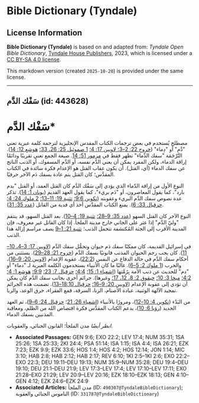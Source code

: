 # Bible Dictionary (Tyndale)

## License Information

**Bible Dictionary (Tyndale)** is based on and adapted from: _Tyndale Open Bible Dictionary_, [Tyndale House Publishers](https://tyndaleopenresources.com/), 2023, which is licensed under a [CC BY-SA 4.0 license](https://creativecommons.org/licenses/by-sa/4.0/legalcode.en).

This markdown version (created `2025-10-20`) is provided under the same license.



--------------------------------

## سَفْك الدَّم (id: 443628)

سَفْك الدَّم\*
==============

مصطلح يُستخدم في بعض ترجمات الكتاب المقدس الإنجليزية لترجمة كلمة عبرية تعني "دَّم" أو "دِماء" ([خروج 22: 2–3؛ لاويين 17: 4](https://ref.ly/Exod22:2-Exod22:3)[؛](https://ref.ly/Lev17:4) [1 صموئيل 25: 26، 33؛](https://ref.ly/1Sam25:26,1Sam25:33) [هوشع 12: 14](https://ref.ly/Hos12:14)). التَّرْجَمَة "سفك الدِّماء" تظهر فقط في [مزمور 51: 14](https://ref.ly/Ps51:14). صيغة الجمع تعني تقريبًا ودائمًا إراقة الدماء، ولكن المفرد يمكن أن يعني الدَّم نفسه، أو الدَّم المسفوك، أو الذنب الناتج عن سفك الدماء (أي، القتل). أن يكون عقاب القتل هو الإعدام فكرة سائدة في الكتاب المقدَّس؛ كان القتل يتم عادة بسفك دَم الآخر حرفيًا.

النوع الأول من إراقة الدّماء الذي يؤدي إلى سَفْك الدَّم كان القتل العمد، أو القتل "بدم بارد"، كما يقول المعاصرون، أو "دَم بريء"، كما يقول العهد القديم ([يونان 1: 14](https://ref.ly/Jonah1:14)). تذكر عدة نصوص سفك الدَّم البريء وعقوبته ([تكوين 9:6؛](https://ref.ly/Gen9:6) [تثنية 19: 11–13؛](https://ref.ly/Deut19:11-Deut19:13) [2 ملوك 24: 4؛](https://ref.ly/2Kgs24:4) [حزقيال 33: 6](https://ref.ly/Ezek33:6)). يمنع الكتاب المقدَّس أخذ أي فدية من القاتل ([عدد 35: 31](https://ref.ly/Num35:31)).

النوع الآخر كان القتل السهو ([عدد 35: 9–28؛](https://ref.ly/Num35:9-Num35:28) [تثنية 19: 4–10](https://ref.ly/Deut19:4-Deut19:10)). بعد القتل السهو، قد ينتقم "وليّ الدَّم" إذا عثر على الجاني خارج مدينة الملجأ. إذا كان القاتل غير معروف، فإن المدينة الأقرب إلى الجثة المُكتشفة تتحمل الذنب؛ [تثنية 21: 1–9](https://ref.ly/Deut21:1-Deut21:9) يصف مراسم إزالة هذا الذنب.

في إسرائيل القديمة، كان ممكنًا سفك دَم حيوان وتحمُّل سفك الدَّم ([لاويين 17: 3–4، 10–11](https://ref.ly/Lev17:3-Lev17:4,Lev17:10-Lev17:11)). كان يجب رجم الحيوان المذنب قانونيًا بسفك الدَّم ([خروج 21: 28–29](https://ref.ly/Exod21:28-Exod21:29)). يستثنى من أحكام سفك الدَّم في حالة الدفاع عن النفس ([22:2](https://ref.ly/Exod22:2))، عقوبة الإعدام ([لاويين 20: 9–16](https://ref.ly/Lev20:9-Lev20:16))، والحرب ([1 ملوك 2: 5–6](https://ref.ly/1Kgs2:5-1Kgs2:6)). غالبًا ما كان الأنبياء يستخدمون الكلمة العبرية لـ "دماء" أو "دم" للحديث عن ذنب الأمة بِرُمَّتها ([إشعياء 1: 15؛](https://ref.ly/Isa1:15) [4:4؛](https://ref.ly/Isa4:4) [حزقيال 7: 23؛](https://ref.ly/Ezek7:23) [9:9؛](https://ref.ly/Ezek9:9) [هوشع 1: 4؛](https://ref.ly/Hos1:4) [4:2؛](https://ref.ly/Hos4:2) [ميخا 3: 10؛](https://ref.ly/Mic3:10) [حبقوق 2: 8، 12، 17؛](https://ref.ly/Hab2:8,Hab2:12,Hab2:17) وغيرها). جرائم أخرى بجانب سفك الدَّم كان يمكن أن تؤدي إلى عقوبة الإعدام ([لاويين 20: 9–16؛](https://ref.ly/Lev20:9-Lev20:16) [حزقيال 18:10–13](https://ref.ly/Ezek18:10-Ezek18:13)). تضمنت هذه الجرائم تمجيد الآلهة الوثنية، عبادة الأصنام، الزنا، السرقة، قمع الفقراء، خرق الوعد، والربا.

من البَدْء ([تكوين 4: 10–12](https://ref.ly/Gen4:10-Gen4:12))، ومرورًا بالأنبياء ([إشعياء 26: 21](https://ref.ly/Isa26:21)؛ [حزقيال 24: 6–9](https://ref.ly/Ezek24:6-Ezek24:9))، ثم العهد الجديد ([رؤيا 6: 10](https://ref.ly/Rev6:10))، يدعم الكتاب المقدَّس فكرة اقتصاص الله من الظلم، ومعاقبة المذنبين بسفك الدماء.

*انظر أيضًا* مدن الملجأ؛ القانون الجنائي، والعقوبات.

* **Associated Passages:** GEN 9:6; EXO 22:2; LEV 17:4; NUM 35:31; 1SA 25:26; 1SA 25:33; 2KI 24:4; PSA 51:14; ISA 1:15; ISA 4:4; ISA 26:21; EZK 7:23; EZK 9:9; EZK 33:6; HOS 1:4; HOS 4:2; HOS 12:14; JON 1:14; MIC 3:10; HAB 2:8; HAB 2:12; HAB 2:17; REV 6:10; 1KI 2:5–1KI 2:6; EXO 22:2–EXO 22:3; DEU 19:11–DEU 19:13; NUM 35:9–NUM 35:28; DEU 19:4–DEU 19:10; DEU 21:1–DEU 21:9; LEV 17:3–LEV 17:4; LEV 17:10–LEV 17:11; EXO 21:28–EXO 21:29; LEV 20:9–LEV 20:16; EZK 18:10–EZK 18:13; GEN 4:10–GEN 4:12; EZK 24:6–EZK 24:9
* **Associated Articles:** مدن الملجأ (ID: `490307@TyndaleBibleDictionary`); الناموس الجنائي والعقوبة (ID: `331787@TyndaleBibleDictionary`)

